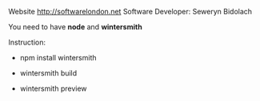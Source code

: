 Website http://softwarelondon.net 
Software Developer: Seweryn Bidolach

You need to have **node** and **wintersmith**

Instruction:

* npm install wintersmith

* wintersmith build

* wintersmith preview